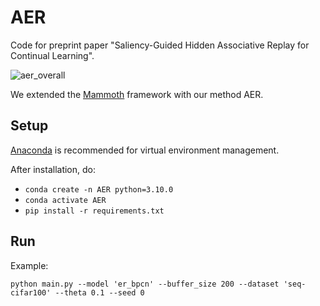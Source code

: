 # AER

Code for preprint paper "Saliency-Guided Hidden Associative Replay for Continual Learning".

![aer_overall](https://github.com/AlexQilong/AER/assets/108171769/7216d299-ab74-43b3-a3f6-a092e23335a0)

We extended the [Mammoth](https://github.com/aimagelab/mammoth) framework with our method AER.

## Setup

[Anaconda](https://www.anaconda.com/download) is recommended for virtual environment management.

After installation, do:
+ `conda create -n AER python=3.10.0`
+ `conda activate AER`
+ `pip install -r requirements.txt`

## Run

Example:

`python main.py --model 'er_bpcn' --buffer_size 200 --dataset 'seq-cifar100' --theta 0.1 --seed 0`
